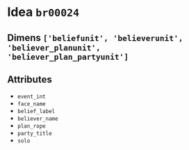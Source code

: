 # Idea `br00024`

## Dimens `['beliefunit', 'believerunit', 'believer_planunit', 'believer_plan_partyunit']`

## Attributes
- `event_int`
- `face_name`
- `belief_label`
- `believer_name`
- `plan_rope`
- `party_title`
- `solo`
